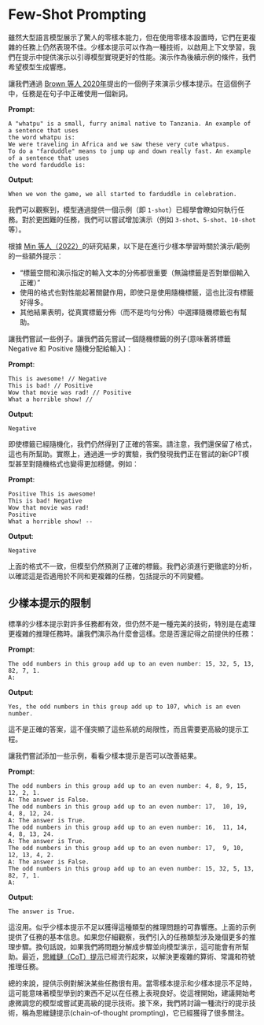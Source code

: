 # Few-Shot Prompting

雖然大型語言模型展示了驚人的零樣本能力，但在使用零樣本設置時，它們在更複雜的任務上仍然表現不佳。少樣本提示可以作為一種技術，以啟用上下文學習，我們在提示中提供演示以引導模型實現更好的性能。演示作為後續示例的條件，我們希望模型生成響應。

讓我們通過 [Brown 等人 2020年](https://arxiv.org/pdf/2302.13971.pdf)提出的一個例子來演示少樣本提示。在這個例子中，任務是在句子中正確使用一個新詞。

**Prompt**:

```console
A "whatpu" is a small, furry animal native to Tanzania. An example of a sentence that uses
the word whatpu is:
We were traveling in Africa and we saw these very cute whatpus.
To do a "farduddle" means to jump up and down really fast. An example of a sentence that uses
the word farduddle is:
```

**Output**:

```console
When we won the game, we all started to farduddle in celebration.
```

我們可以觀察到，模型通過提供一個示例（即 `1-shot`）已經學會瞭如何執行任務。對於更困難的任務，我們可以嘗試增加演示（例如 `3-shot`、`5-shot`、`10-shot` 等）。

根據 [Min 等人（2022）](https://arxiv.org/abs/2202.12837)的研究結果，以下是在進行少樣本學習時關於演示/範例的一些額外提示：

- “標籤空間和演示指定的輸入文本的分佈都很重要（無論標籤是否對單個輸入正確）”
- 使用的格式也對性能起著關鍵作用，即使只是使用隨機標籤，這也比沒有標籤好得多。
- 其他結果表明，從真實標籤分佈（而不是均勻分佈）中選擇隨機標籤也有幫助。

讓我們嘗試一些例子。讓我們首先嘗試一個隨機標籤的例子(意味著將標籤 Negative 和 Positive 隨機分配給輸入)：

**Prompt**:

```console
This is awesome! // Negative
This is bad! // Positive
Wow that movie was rad! // Positive
What a horrible show! //
```

**Output**:

```console
Negative
```

即使標籤已經隨機化，我們仍然得到了正確的答案。請注意，我們還保留了格式，這也有所幫助。實際上，通過進一步的實驗，我們發現我們正在嘗試的新GPT模型甚至對隨機格式也變得更加穩健。例如：

**Prompt**:

```console
Positive This is awesome! 
This is bad! Negative
Wow that movie was rad!
Positive
What a horrible show! --
```

**Output**:

```console
Negative
```

上面的格式不一致，但模型仍然預測了正確的標籤。我們必須進行更徹底的分析，以確認這是否適用於不同和更複雜的任務，包括提示的不同變體。

## 少樣本提示的限制

標準的少樣本提示對許多任務都有效，但仍然不是一種完美的技術，特別是在處理更複雜的推理任務時。讓我們演示為什麼會這樣。您是否還記得之前提供的任務：

**Prompt**:

```console
The odd numbers in this group add up to an even number: 15, 32, 5, 13, 82, 7, 1. 
A: 
```

**Output**:

```console
Yes, the odd numbers in this group add up to 107, which is an even number.
```

這不是正確的答案，這不僅突顯了這些系統的局限性，而且需要更高級的提示工程。

讓我們嘗試添加一些示例，看看少樣本提示是否可以改善結果。

**Prompt**:

```console
The odd numbers in this group add up to an even number: 4, 8, 9, 15, 12, 2, 1.
A: The answer is False.
The odd numbers in this group add up to an even number: 17,  10, 19, 4, 8, 12, 24.
A: The answer is True.
The odd numbers in this group add up to an even number: 16,  11, 14, 4, 8, 13, 24.
A: The answer is True.
The odd numbers in this group add up to an even number: 17,  9, 10, 12, 13, 4, 2.
A: The answer is False.
The odd numbers in this group add up to an even number: 15, 32, 5, 13, 82, 7, 1. 
A: 
```

**Output**:

```console
The answer is True.
```

這沒用。似乎少樣本提示不足以獲得這種類型的推理問題的可靠響應。上面的示例提供了任務的基本信息。如果您仔細觀察，我們引入的任務類型涉及幾個更多的推理步驟。換句話說，如果我們將問題分解成步驟並向模型演示，這可能會有所幫助。最近，[思維鏈（CoT）提示](https://arxiv.org/abs/2201.11903)已經流行起來，以解決更複雜的算術、常識和符號推理任務。

總的來說，提供示例對解決某些任務很有用。當零樣本提示和少樣本提示不足時，這可能意味著模型學到的東西不足以在任務上表現良好。從這裡開始，建議開始考慮微調您的模型或嘗試更高級的提示技術。接下來，我們將討論一種流行的提示技術，稱為思維鏈提示(chain-of-thought prompting)，它已經獲得了很多關注。

